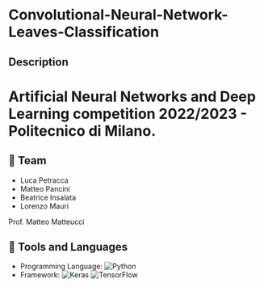 # Convolutional-Neural-Network-Leaves-Classification

## Description

# Artificial Neural Networks and Deep Learning competition 2022/2023 - Politecnico di Milano. 

## 👤 Team

* Luca Petracca
* Matteo Pancini
* Beatrice Insalata
* Lorenzo Mauri

Prof. Matteo Matteucci

## 🔨 Tools and Languages

* Programming Language: ![Python](https://img.shields.io/badge/python-3670A0?style=for-the-badge&logo=python&logoColor=ffdd54)
* Framework: ![Keras](https://img.shields.io/badge/Keras-%23D00000.svg?style=for-the-badge&logo=Keras&logoColor=white) ![TensorFlow](https://img.shields.io/badge/TensorFlow-%23FF6F00.svg?style=for-the-badge&logo=TensorFlow&logoColor=white)
